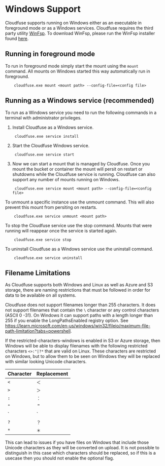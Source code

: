 # Windows Support

Cloudfuse supports running on Windows either as an executable in foreground mode or as a Windows services. Cloudfuse
requires the third party utility [WinFsp](https://winfsp.dev/). To download WinFsp, please run the WinFsp installer
found [here](https://winfsp.dev/rel/).

## Running in foreground mode
To run in foreground mode simply start the mount using the `mount` command. All mounts on Windows started this way
automatically run in foreground.

        cloudfuse.exe mount <mount path> --config-file=<config file>

## Running as a Windows service (recommended)
To run as a Windows service you need to run the following commands in a terminal with administrator privileges.

1. Install Cloudfuse as a Windows service.

        cloudfuse.exe service install

2. Start the Cloudfuse Windows service.

        cloudfuse.exe service start

3. Now we can start a mount that is managed by Cloudfuse. Once you mount the bucket or container the mount will persit
   on restart or shutdowns while the Cloudfuse service is running. Cloudfuse can also support any number of mounts
   running on Windows.

        cloudfuse.exe service mount <mount path> --config-file=<config file>

To unmount a specific instance use the unmount command. This will also prevent this mount from persiting on restarts.

        cloudfuse.exe service unmount <mount path>

To stop the Cloudfuse service use the stop command. Mounts that were running will reappear once the service is started
again.

        cloudfuse.exe service stop

To uninstall Cloudfuse as a Windows service use the uninstall command.

        cloudfuse.exe service uninstall

## Filename Limitations

As Cloudfuse supports both Windows and Linux as well as Azure and S3 storage, there are naming restrictions that must be
followed in order for data to be available on all systems.

Cloudfuse does not support filenames longer than 255 characters. It does not support filenames that contain the `\`
character or any control characters (ASCII 0 -31). On Windows it can support paths with a length longer than 255 if you
enable the LongPathsEnabled registry option. See
<https://learn.microsoft.com/en-us/windows/win32/fileio/maximum-file-path-limitation?tabs=powershell>.

If the restricted-characters-windows is enabled in S3 or Azure storage, then Windows will be able to display filenames
with the following restricted characters `<>:"|?*` that are valid on Linux. These characters are restricted on Windows,
but to allow them to be seen on Windows they will be replaced with similar looking Unicode characters.

| Character | Replacement |
| ---------- | ---------- |
| `<` | `＜` |
| `>` | `＞` |
| `:` | `：` |
| `"` | `＂` |
| `|` | `｜` |
| `?` | `？` |
| `*` | `＊` |

This can lead to issues if you have files on Windows that include those Unicode characters as they will be converted on
upload. It is not possible to distinguish in this case which characters should be replaced, so if this is a usecase then
you should not enable the optional flag.
